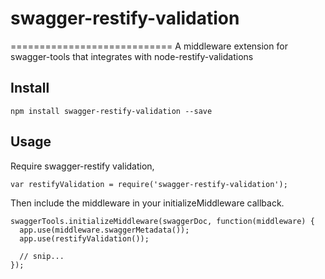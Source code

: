# swagger-restify-validation
============================
A middleware extension for swagger-tools that integrates with node-restify-validations

## Install
```
npm install swagger-restify-validation --save
```

## Usage

Require swagger-restify validation,

```
var restifyValidation = require('swagger-restify-validation');
```

Then include the middleware in your initializeMiddleware callback.
```
swaggerTools.initializeMiddleware(swaggerDoc, function(middleware) {
  app.use(middleware.swaggerMetadata());
  app.use(restifyValidation());

  // snip...
});
```
